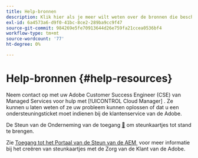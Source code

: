 ```yaml
---
title: Help-bronnen
description: Klik hier als je meer wilt weten over de bronnen die beschikbaar zijn om je te helpen Cloud Manager te gebruiken.
exl-id: 6a4573a6-d9f0-41bc-8ce2-289ba9cc9f47
source-git-commit: 984269e5fe70913644d26e759fa21ccea0536bf4
workflow-type: tm+mt
source-wordcount: '77'
ht-degree: 0%

---
```



# Help-bronnen {#help-resources}

Neem contact op met uw Adobe Customer Success Engineer (CSE) van Managed Services voor hulp met [!UICONTROL Cloud Manager] . Ze kunnen u laten weten of ze uw probleem kunnen oplossen of dat u een ondersteuningsticket moet indienen bij de klantenservice van de Adobe.

De Steun van de Onderneming van de toegang [&#128279;](https://experienceleague.adobe.com/nl?support-tab=home#support)  om steunkaartjes tot stand te brengen.

Zie [&#x200B; Toegang tot het Portaal van de Steun van de AEM &#x200B;](https://helpx.adobe.com/nl/enterprise/using/support-and-expert-services.html) voor meer informatie bij het creëren van steunkaartjes met de Zorg van de Klant van de Adobe.

